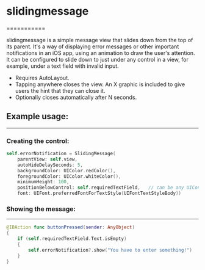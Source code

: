 # slidingmessage
===========

slidingmessage is a simple message view that slides down from the top of its parent. It's a way of displaying error messages or other important notifications in an iOS app, using an animation to draw the user's attention. It can be configured to slide down to just under any control in a view, for example, under a text field with invalid input.

- Requires AutoLayout. 
- Tapping anywhere closes the view. An X graphic is included to give users the hint that they can close it.
- Optionally closes automatically after N seconds.


## Example usage:
--------------

### Creating the control:
```swift
self.errorNotification = SlidingMessage(
    parentView: self.view,
    autoHideDelaySeconds: 5,
    backgroundColor: UIColor.redColor(),
    foregroundColor: UIColor.whiteColor(),
    minimumHeight: 100,
    positionBelowControl: self.requiredTextField,   // can be any UIControl
    font: UIFont.preferredFontForTextStyle(UIFontTextStyleBody))
```

### Showing the message:
-------------------
```swift
@IBAction func buttonPressed(sender: AnyObject)
{
    if (self.requiredTextField.Text.isEmpty)
    {
        self.errorNotification?.show("You have to enter something!")
    }
}
```

